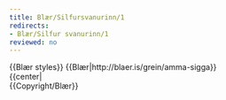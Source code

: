 ```yaml
---
title: Blær/Silfursvanurinn/1
redirects:
- Blær/Silfur svanurinn/1
reviewed: no
---
```

<vocabulary>
</vocabulary>
{{Blær styles}}
{{Blær|http://blaer.is/grein/amma-sigga}}

<div class="book" data-translate=true data-audio-file="Silfur_svanurinn_01-1.mp3">
{{center|<Audio src="Silfur_svanurinn_01-1.mp3"/>}}

<div class="blaer article">

<div id="post-header" class="post-header">
  <div id="post-header-text" class="header-text">
    <h1>Silfursvanurinn</h1>
    <h2>Sigga er 77 ára gömul, safnar barnavögnum, elskar bleikan og æfir ballett tvisvar í viku.</h2>
  </div>
</div>

<video poster="/api/content?title=File:Blær_–_Lunga_63307.jpeg" autoplay loop muted>
  <source src="/api/content?title=File:Blær_–_Lunga_14897.webm" type="video/webm">
  <source src="/api/content?title=File:Blær_–_Lunga_85026.mp4" type="video/mp4">
</video>
<div class="article-entry">
  <div class="text">
    <div class="p"><strong data-no-translate="true" data-no-audio="true">Sigga:</strong> Ég sá þig ekki koma úr strætó og hugsaði jæja hún hefur villst.</div>
    <div class="p"><strong data-no-translate="true" data-no-audio="true">Birna:</strong> Já, ég fór út á vitlausri stöð, er ekki nógu vel að mér hérna í Hafnarfirðinum.</div>
    <div class="p"><strong data-no-translate="true" data-no-audio="true">Sigga:</strong> Strætóstoppustöðin er bara beint fyrir framan húsið, svo þægilegt. Komdu inn.</div>
    <div class="p"><strong data-no-translate="true" data-no-audio="true">Birna:</strong> Takk fyrir. Vá hvað þetta er fallegt heimili!</div>
    <div class="p"><strong data-no-translate="true" data-no-audio="true">Yngvi:</strong> Enda erum við alltaf heima.</div>
    <div class="p"><strong data-no-translate="true" data-no-audio="true">Sigga:</strong> Hér eru allir veggir fullir af listmunum, við erum umkringd listafólki.&nbsp;</div>
  </div>
</div>

</div>

</div>
{{Copyright/Blær}}
